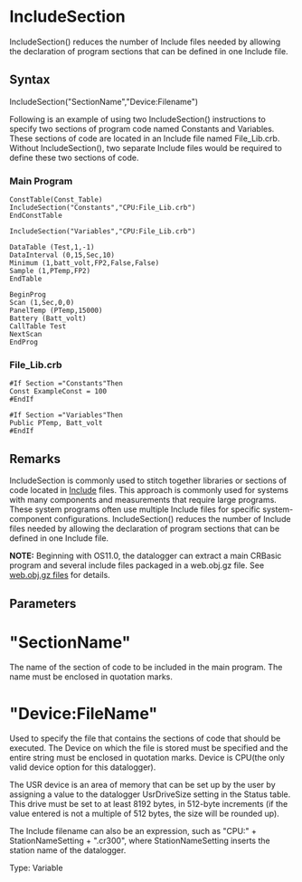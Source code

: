 # IncludeSection

IncludeSection() reduces the number of Include files needed by allowing the declaration of program sections that can be defined in one Include file.

## Syntax

IncludeSection("SectionName","Device:Filename")

Following is an example of using two IncludeSection() instructions to specify two sections of program code named Constants and Variables. These sections of code are located in an Include file named File_Lib.crb. Without IncludeSection(), two separate Include files would be required to define these two sections of code.

### Main Program

```
ConstTable(Const_Table)
IncludeSection("Constants","CPU:File_Lib.crb")
EndConstTable

IncludeSection("Variables","CPU:File_Lib.crb")

DataTable (Test,1,-1)
DataInterval (0,15,Sec,10)
Minimum (1,batt_volt,FP2,False,False)
Sample (1,PTemp,FP2)
EndTable

BeginProg
Scan (1,Sec,0,0)
PanelTemp (PTemp,15000)
Battery (Batt_volt)
CallTable Test
NextScan
EndProg
```

### File_Lib.crb

```
#If Section ="Constants"Then
Const ExampleConst = 100
#EndIf

#If Section ="Variables"Then
Public PTemp, Batt_volt
#EndIf
```

## Remarks

IncludeSection is commonly used to stitch together libraries or sections of code located in [Include](include.md) files. This approach is commonly used for systems with many components and measurements that require large programs. These system programs often use multiple Include files for specific system-component configurations. IncludeSection() reduces the number of Include files needed by allowing the declaration of program sections that can be defined in one Include file.

**NOTE:** Beginning with OS11.0, the datalogger can extract a main CRBasic program and several include files packaged in a web.obj.gz file. See [web.obj.gz files](../Info/web_obj_gz_files.md) for details.

## Parameters

# "SectionName"

The name of the section of code to be included in the main program. The name must be enclosed in quotation marks.

# "Device:FileName"

Used to specify the file that contains the sections of code that should be executed. The Device on which the file is stored must be specified and the entire string must be enclosed in quotation marks. Device is CPU(the only valid device option for this datalogger).

The USR device is an area of memory that can be set up by the user by assigning a value to the datalogger UsrDriveSize setting in the Status table. This drive must be set to at least 8192 bytes, in 512-byte increments (if the value entered is not a multiple of 512 bytes, the size will be rounded up).

The Include filename can also be an expression, such as "CPU:" + StationNameSetting + ".cr300", where StationNameSetting inserts the station name of the datalogger.

Type: Variable
